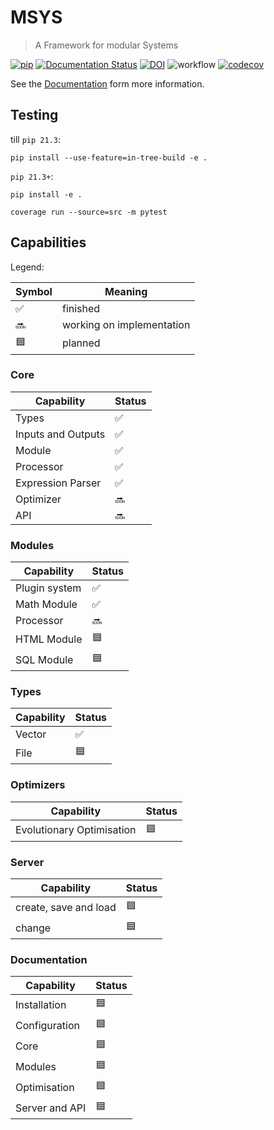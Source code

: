 # MSYS
> A Framework for modular Systems

[![pip](https://img.shields.io/pypi/v/msys.svg?maxAge=3600)](https://pypi.org/project/msys/)
[![Documentation Status](https://readthedocs.org/projects/msys-docs/badge/?version=latest)](https://msys-docs.readthedocs.io/en/latest/?badge=latest)
[![DOI](https://zenodo.org/badge/363596972.svg)](https://zenodo.org/badge/latestdoi/363596972)
![workflow](https://github.com/willi-z/msys/actions/workflows/ci.yml/badge.svg?branch=main)
[![codecov](https://codecov.io/gh/willi-z/msys/branch/main/graph/badge.svg?token=CG4DIOZZ6C)](https://codecov.io/gh/willi-z/msys)

See the [Documentation](https://msys-docs.readthedocs.io/en/latest/) form more information.

## Testing
till `pip 21.3`:
```
pip install --use-feature=in-tree-build -e .
```
`pip 21.3+`:
```
pip install -e .
```

```
coverage run --source=src -m pytest
```

## Capabilities

Legend:

| Symbol | Meaning                              |
| ------ | ------------------------------------ |
| ✅     | finished                             |
| 🔜     | working on implementation            |
| 🟦     | planned                              |


### Core

| Capability                           | Status |
| ------------------------------------ | ------ |
| Types                                | ✅     |
| Inputs and Outputs                   | ✅     |
| Module                               | ✅     |
| Processor                            | ✅     |
| Expression Parser                    | ✅     |
| Optimizer                            | 🔜     |
| API                                  | 🔜     |


### Modules

| Capability                           | Status |
| ------------------------------------ | ------ |
| Plugin system                        | ✅     |
| Math Module                          | ✅     |
| Processor                            | 🔜     |
| HTML Module                          | 🟦     |
| SQL Module                           | 🟦     |

### Types

| Capability                           | Status |
| ------------------------------------ | ------ |
| Vector                               | ✅     |
| File                                 | 🟦     |

### Optimizers

| Capability                           | Status |
| ------------------------------------ | ------ |
| Evolutionary Optimisation            | 🟦     |

### Server

| Capability                           | Status |
| ------------------------------------ | ------ |
| create, save and load                | 🟦     |
| change                               | 🟦     |

### Documentation

| Capability                           | Status |
| ------------------------------------ | ------ |
| Installation                         | 🟦     |
| Configuration                        | 🟦     |
| Core                                 | 🟦     |
| Modules                              | 🟦     |
| Optimisation                         | 🟦     |
| Server and API                       | 🟦     |